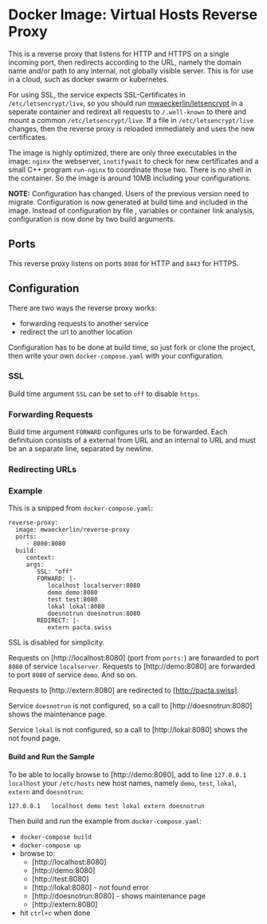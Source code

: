 # Docker Image: Virtual Hosts Reverse Proxy

This is a reverse proxy that listens for HTTP and HTTPS on a single incoming port, then redirects according to the URL, namely the domain name and/or path to any internal, not globally visible server. This is for use in a cloud, such as docker swarm or kubernetes.

For using SSL, the service expects SSL-Certificates in `/etc/letsencrypt/live`, so you should run [mwaeckerlin/letsencrypt](https://github.com/mwaeckerlin/letsencrypt) in a seperate container and redirext all requests to `/.well-known` to there and mount a common `/etc/letsencrypt/live`. If a file in `/etc/letsencrypt/live` changes, then the reverse proxy is reloaded immediately and uses the new certificates.

The image is highly optimized, there are only three executables in the image: `nginx` the webserver, `inotifywait` to check for new certificates and a small C++ program `run-nginx` to coordinate those two. There is no shell in the container. So the image is around 10MB including your configurations.

**NOTE:** Configuration has changed. Users of the previous version need to migrate. Configuration is now generated at build time and included in the image. Instead of configuration by file , variables or container link analysis, configuration is now done by two build arguments.

## Ports

This reverse proxy listens on ports `8080` for HTTP and `8443` for HTTPS.

## Configuration

There are two ways the reverse proxy works:

- forwarding requests to another service
- redirect the url to another location

Configuration has to be done at build time, so just fork or clone the project, then write your own `docker-compose.yaml` with your configuration.

### SSL

Build time argument `SSL` can be set to `off` to disable `https`.

### Forwarding Requests

Build time argument `FORWARD` configures urls to be forwarded. Each definituion consists of a external from URL and an internal to URL and must be an a separate line, separated by newline.

### Redirecting URLs

### Example

This is a snipped from `docker-compose.yaml`:

    reverse-proxy:
      image: mwaeckerlin/reverse-proxy
      ports:
         - 8080:8080
      build:
         context:
         args:
            SSL: "off"
            FORWARD: |-
               localhost localserver:8080
               demo demo:8080
               test test:8080
               lokal lokal:8080
               doesnotrun doesnotrun:8080
            REDIRECT: |-
               extern pacta.swiss

SSL is disabled for simplicity.

Requests on [http://localhost:8080] (port from `ports:`) are forwarded to port `8080` of service `localserver`. Requests to [http://demo:8080] are forwarded to port `8080` of service `demo`. And so on.

Requests to [http://extern:8080] are redirected to [http://pacta.swiss].

Service `doesnotrun` is not configured, so a call to [http://doesnotrun:8080] shows the maintenance page.

Service `lokal` is not configured, so a call to [http://lokal:8080] shows the not found page.

#### Build and Run the Sample

To be able to locally browse to [http://demo:8080], add to line `127.0.0.1 localhost` your `/etc/hosts` new host names, namely `demo`, `test`, `lokal`, `extern` and `doesnotrun`:

    127.0.0.1	localhost demo test lokal extern doesnotrun

Then build and run the example from `docker-compose.yaml`:

- `docker-compose build`
- `docker-compose up`
- browse to:
  - [http://localhost:8080]
  - [http://demo:8080]
  - [http://test:8080]
  - [http://lokal:8080] - not found error
  - [http://doesnotrun:8080] - shows maintenance page
  - [http://extern:8080]
- hit `ctrl+c` when done
